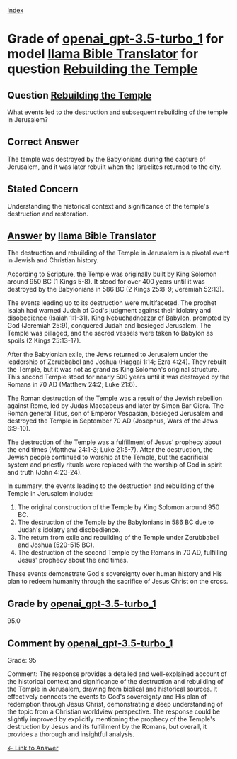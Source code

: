 
[Index](../../../../index.md)
# Grade of [openai_gpt-3.5-turbo_1](../../../grading_models/openai_gpt-3.5-turbo_1.md) for model [llama Bible Translator](../../../answering_models/llama_Bible_Translator.md) for question [Rebuilding the Temple](../../../questions/Rebuilding_the_Temple.md)

## Question [Rebuilding the Temple](../../../questions/Rebuilding_the_Temple.md)
What events led to the destruction and subsequent rebuilding of the temple in Jerusalem?

## Correct Answer
The temple was destroyed by the Babylonians during the capture of Jerusalem, and it was later rebuilt when the Israelites returned to the city.

## Stated Concern
Understanding the historical context and significance of the temple's destruction and restoration.

## [Answer](../Rebuilding_the_Temple.md) by [llama Bible Translator](../../../answering_models/llama_Bible_Translator.md)
The destruction and rebuilding of the Temple in Jerusalem is a pivotal event in Jewish and Christian history.

According to Scripture, the Temple was originally built by King Solomon around 950 BC (1 Kings 5-8). It stood for over 400 years until it was destroyed by the Babylonians in 586 BC (2 Kings 25:8-9; Jeremiah 52:13).

The events leading up to its destruction were multifaceted. The prophet Isaiah had warned Judah of God's judgment against their idolatry and disobedience (Isaiah 1:1-31). King Nebuchadnezzar of Babylon, prompted by God (Jeremiah 25:9), conquered Judah and besieged Jerusalem. The Temple was pillaged, and the sacred vessels were taken to Babylon as spoils (2 Kings 25:13-17).

After the Babylonian exile, the Jews returned to Jerusalem under the leadership of Zerubbabel and Joshua (Haggai 1:14; Ezra 4:24). They rebuilt the Temple, but it was not as grand as King Solomon's original structure. This second Temple stood for nearly 500 years until it was destroyed by the Romans in 70 AD (Matthew 24:2; Luke 21:6).

The Roman destruction of the Temple was a result of the Jewish rebellion against Rome, led by Judas Maccabeus and later by Simon Bar Giora. The Roman general Titus, son of Emperor Vespasian, besieged Jerusalem and destroyed the Temple in September 70 AD (Josephus, Wars of the Jews 6:9-10).

The destruction of the Temple was a fulfillment of Jesus' prophecy about the end times (Matthew 24:1-3; Luke 21:5-7). After the destruction, the Jewish people continued to worship at the Temple, but the sacrificial system and priestly rituals were replaced with the worship of God in spirit and truth (John 4:23-24).

In summary, the events leading to the destruction and rebuilding of the Temple in Jerusalem include:

1. The original construction of the Temple by King Solomon around 950 BC.
2. The destruction of the Temple by the Babylonians in 586 BC due to Judah's idolatry and disobedience.
3. The return from exile and rebuilding of the Temple under Zerubbabel and Joshua (520-515 BC).
4. The destruction of the second Temple by the Romans in 70 AD, fulfilling Jesus' prophecy about the end times.

These events demonstrate God's sovereignty over human history and His plan to redeem humanity through the sacrifice of Jesus Christ on the cross.

## Grade by [openai_gpt-3.5-turbo_1](../../../grading_models/openai_gpt-3.5-turbo_1.md)
95.0

## Comment by [openai_gpt-3.5-turbo_1](../../../grading_models/openai_gpt-3.5-turbo_1.md)
Grade: 95

Comment: The response provides a detailed and well-explained account of the historical context and significance of the destruction and rebuilding of the Temple in Jerusalem, drawing from biblical and historical sources. It effectively connects the events to God's sovereignty and His plan of redemption through Jesus Christ, demonstrating a deep understanding of the topic from a Christian worldview perspective. The response could be slightly improved by explicitly mentioning the prophecy of the Temple's destruction by Jesus and its fulfillment by the Romans, but overall, it provides a thorough and insightful analysis.

[&lt;- Link to Answer](../Rebuilding_the_Temple.md)
